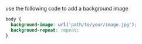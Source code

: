 use the following code to add a background image


```css
body {
  background-image: url('path/to/your/image.jpg');
  background-repeat: repeat;
}
```